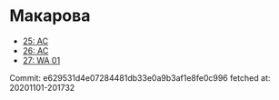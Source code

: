 # Макарова
- [25: AC](25.md)
- [26: AC](26.md)
- [27: WA 01](27.md)

Commit: e629531d4e07284481db33e0a9b3af1e8fe0c996
 fetched at: 20201101-201732
